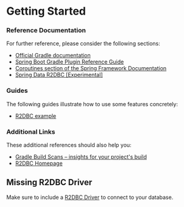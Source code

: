 # Getting Started

### Reference Documentation
For further reference, please consider the following sections:

* [Official Gradle documentation](https://docs.gradle.org)
* [Spring Boot Gradle Plugin Reference Guide](https://docs.spring.io/spring-boot/docs/2.2.5.RELEASE/gradle-plugin/reference/html/)
* [Coroutines section of the Spring Framework Documentation](https://docs.spring.io/spring/docs/5.2.4.RELEASE/spring-framework-reference/languages.html#coroutines)
* [Spring Data R2DBC [Experimental]](https://docs.spring.io/spring-data/r2dbc/docs/1.0.x/reference/html/#reference)

### Guides
The following guides illustrate how to use some features concretely:

* [R2DBC example](https://github.com/spring-projects-experimental/spring-boot-r2dbc/tree/master/spring-boot-example-h2)

### Additional Links
These additional references should also help you:

* [Gradle Build Scans – insights for your project's build](https://scans.gradle.com#gradle)
* [R2DBC Homepage](https://r2dbc.io)

## Missing R2DBC Driver

Make sure to include a [R2DBC Driver](https://r2dbc.io/drivers/) to connect to your database.
